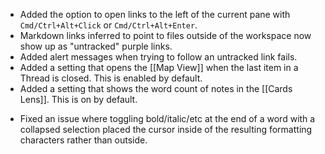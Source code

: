 + Added the option to open links to the left of the current pane with `Cmd/Ctrl+Alt+Click` or `Cmd/Ctrl+Alt+Enter`.
+ Markdown links inferred to point to files outside of the workspace now show up as "untracked" purple links.
+ Added alert messages when trying to follow an untracked link fails.
+ Added a setting that opens the [[Map View]] when the last item in a Thread is closed. This is enabled by default.
+ Added a setting that shows the word count of notes in the [[Cards Lens]]. This is on by default.
- Fixed an issue where toggling bold/italic/etc at the end of a word with a collapsed selection placed the cursor inside of the resulting formatting characters rather than outside.